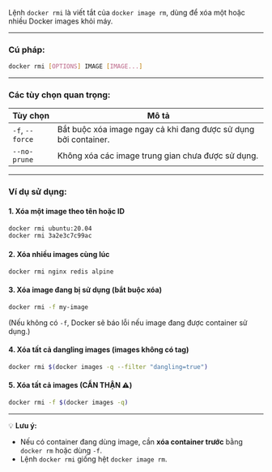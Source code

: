 Lệnh `docker rmi` là viết tắt của `docker image rm`, dùng để xóa một hoặc nhiều Docker images khỏi máy.  

---

### **Cú pháp:**  
```sh
docker rmi [OPTIONS] IMAGE [IMAGE...]
```

---

### **Các tùy chọn quan trọng:**  
| Tùy chọn | Mô tả |
|----------|-------|
| `-f`, `--force` | Bắt buộc xóa image ngay cả khi đang được sử dụng bởi container. |
| `--no-prune` | Không xóa các image trung gian chưa được sử dụng. |

---

### **Ví dụ sử dụng:**  

#### 1. **Xóa một image theo tên hoặc ID**  
```sh
docker rmi ubuntu:20.04
docker rmi 3a2e3c7c99ac
```

#### 2. **Xóa nhiều images cùng lúc**  
```sh
docker rmi nginx redis alpine
```

#### 3. **Xóa image đang bị sử dụng (bắt buộc xóa)**  
```sh
docker rmi -f my-image
```
(Nếu không có `-f`, Docker sẽ báo lỗi nếu image đang được container sử dụng.)

#### 4. **Xóa tất cả dangling images (images không có tag)**  
```sh
docker rmi $(docker images -q --filter "dangling=true")
```

#### 5. **Xóa tất cả images (CẨN THẬN ⚠️)**  
```sh
docker rmi -f $(docker images -q)
```

---

💡 **Lưu ý:**  
- Nếu có container đang dùng image, cần **xóa container trước** bằng `docker rm` hoặc dùng `-f`.  
- Lệnh `docker rmi` giống hệt `docker image rm`.  
